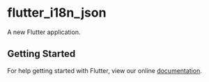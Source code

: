 # flutter_i18n_json

A new Flutter application.

## Getting Started

For help getting started with Flutter, view our online
[documentation](https://flutter.io/).
